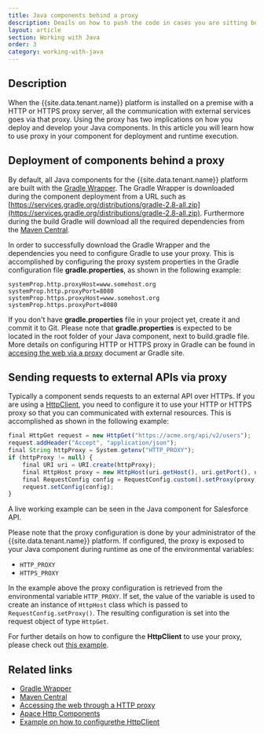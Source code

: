 ```yaml
---
title: Java components behind a proxy
description: Deails on how to push the code in cases you are sitting behind the proxy.
layout: article
section: Working with Java
order: 3
category: working-with-java
---
```


## Description

When the {{site.data.tenant.name}} platform is installed on a premise with a HTTP or HTTPS proxy server, all the communication with external services goes via that proxy. Using the proxy has two implications on how you deploy and develop your Java components. In this article you will learn how to use proxy in your component for deployment and runtime execution.

## Deployment of components behind a proxy

By default, all Java components for the {{site.data.tenant.name}} platform are built with the [Gradle Wrapper](https://docs.gradle.org/current/userguide/gradle_wrapper.html). The Gradle Wrapper is downloaded during the component deployment from a URL such as [https://services.gradle.org/distributions/gradle-2.8-all.zip](https://services.gradle.org/distributions/gradle-2.8-all.zip). Furthermore during the build Gradle will download all the required dependencies from the [Maven Central](https://search.maven.org/).

In order to successfully download the Gradle Wrapper and the dependencies you need to configure Gradle to use your proxy. This is accomplished by configuring the proxy system properties in the Gradle configuration file **gradle.properties**, as shown in the following example:

```
systemProp.http.proxyHost=www.somehost.org
systemProp.http.proxyPort=8080
systemProp.https.proxyHost=www.somehost.org
systemProp.https.proxyPort=8080
```

 If you don't have **gradle.properties** file in your project yet, create it and commit it to Git. Please note that **gradle.properties** is expected to be located in the root folder of your Java component, next to build.gradle file. More details on configuring HTTP or HTTPS proxy in Gradle can be found in [accesing the web via a proxy](https://docs.gradle.org/current/userguide/build_environment.html#sec:accessing_the_web_via_a_proxy) document ar Gradle site.

## Sending requests to external APIs via proxy

Typically a component sends requests to an external API over HTTPs. If you are using a [HttpClient](http://hc.apache.org/httpcomponents-client-ga/), you need to configure it to use your HTTP or HTTPS proxy so that you can communicated with external resources. This is accomplished as shown in the following example:

```js
final HttpGet request = new HttpGet("https://acme.org/api/v2/users");
request.addHeader("Accept", "application/json");
final String httpProxy = System.getenv("HTTP_PROXY");
if (httpProxy != null) {
    final URI uri = URI.create(httpProxy);
    final HttpHost proxy = new HttpHost(uri.getHost(), uri.getPort(), uri.getScheme());
    final RequestConfig config = RequestConfig.custom().setProxy(proxy).build();
    request.setConfig(config);
}
```

A live working example can be seen in the Java component for Salesforce API.

Please note that the proxy configuration is done by your administrator of the {{site.data.tenant.name}} platform. If configured, the proxy is exposed to your Java component during runtime as one of the environmental variables:

  * `HTTP_PROXY`
  * `HTTPS_PROXY`

In the example above the proxy configuration is retrieved from the environmental variable `HTTP_PROXY`. If set, the value of the variable is used to create an instance of `HttpHost` class which is passed to `RequestConfig.setProxy()`. The resulting configuration is set into the request object of type `HttpGet`.

For further details on how to configure the **HttpClient** to use your proxy, please check out [this example](https://hc.apache.org/httpcomponents-client-ga/httpclient/examples/org/apache/http/examples/client/ClientExecuteProxy.java).

## Related links

- [Gradle Wrapper](https://docs.gradle.org/current/userguide/gradle_wrapper.html)
- [Maven Central](https://search.maven.org/)
- [Accessing the web through a HTTP proxy](https://docs.gradle.org/current/userguide/build_environment.html#sec:accessing_the_web_via_a_proxy)
- [Apace Http Components](http://hc.apache.org/httpcomponents-client-ga/)
- [Example on how to configurethe HttpClient](https://hc.apache.org/httpcomponents-client-ga/httpclient/examples/org/apache/http/examples/client/ClientExecuteProxy.java)
